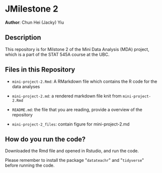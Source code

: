 # JMilestone 2

**Author**: Chun Hei (Jacky) Yiu

## Description

This repository is for Milstone 2 of the Mini Data Analysis (MDA) project, which is a part of the STAT 545A course at the UBC.

## Files in this Repository

-   `mini-project-2.Rmd`: A RMarkdown file which contains the R code for the data analyses

-   `mini-project-2.md`: a rendered markdown file knit from `mini-project-2.Rmd`

-   `README.md`: the file that you are reading, provide a overview of the repository
-   `mini-project-2_files`: contain figure for mini-project-2.md

## How do you run the code?

Downloaded the Rmd file and opened in Rstudio, and run the code.

Please remember to install the package "`datateachr`" and "`tidyverse`" before running the code.
